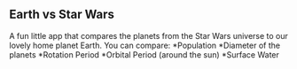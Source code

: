 ## Earth vs Star Wars

A fun little app that compares the planets from the Star Wars universe to our lovely home planet Earth.
You can compare:
*Population
*Diameter of the planets
*Rotation Period
*Orbital Period (around the sun)
\*Surface Water
